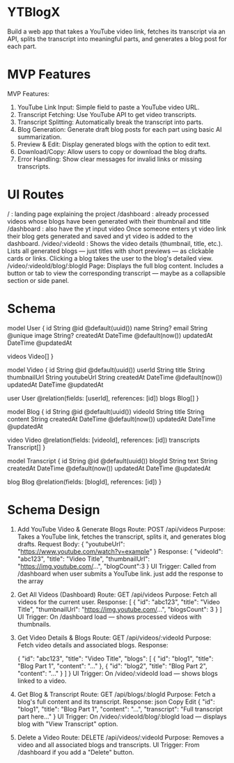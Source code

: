 # YTBlogX

Build a web app that takes a YouTube video link, fetches its transcript via an API, splits the transcript into meaningful parts, and generates a blog post for each part.

# MVP Features

MVP Features:

1. YouTube Link Input: Simple field to paste a YouTube video URL.
2. Transcript Fetching: Use YouTube API to get video transcripts.
3. Transcript Splitting: Automatically break the transcript into parts.
4. Blog Generation: Generate draft blog posts for each part using basic AI summarization.
5. Preview & Edit: Display generated blogs with the option to edit text.
6. Download/Copy: Allow users to copy or download the blog drafts.
7. Error Handling: Show clear messages for invalid links or missing transcripts.

# UI Routes

/ : landing page explaining the project
/dashboard : already processed videos whose blogs have been generated with their thumbnail and title
/dashboard : also have the yt input video
Once someone enters yt video link their blog gets generated and saved and yt video is added to the dashboard.
/video/:videoId :
Shows the video details (thumbnail, title, etc.).
Lists all generated blogs — just titles with short previews — as clickable cards or links.
Clicking a blog takes the user to the blog's detailed view.
/video/:videoId/blog/:blogId Page:
Displays the full blog content.
Includes a button or tab to view the corresponding transcript — maybe as a collapsible section or side panel.

# Schema

model User {
id String @id @default(uuid())
name String?
email String @unique
image String?
createdAt DateTime @default(now())
updatedAt DateTime @updatedAt

videos Video[]
}

model Video {
id String @id @default(uuid())
userId String
title String
thumbnailUrl String
youtubeUrl String
createdAt DateTime @default(now())
updatedAt DateTime @updatedAt

user User @relation(fields: [userId], references: [id])
blogs Blog[]
}

model Blog {
id String @id @default(uuid())
videoId String
title String
content String
createdAt DateTime @default(now())
updatedAt DateTime @updatedAt

video Video @relation(fields: [videoId], references: [id])
transcripts Transcript[]
}

model Transcript {
id String @id @default(uuid())
blogId String
text String
createdAt DateTime @default(now())
updatedAt DateTime @updatedAt

blog Blog @relation(fields: [blogId], references: [id])
}

# Schema Design

1.  Add YouTube Video & Generate Blogs
    Route: POST /api/videos
    Purpose: Takes a YouTube link, fetches the transcript, splits it, and generates blog drafts.
    Request Body:
    {
    "youtubeUrl": "https://www.youtube.com/watch?v=example"
    }
    Response:
    {
    "videoId": "abc123",
    "title": "Video Title",
    "thumbnailUrl": "https://img.youtube.com/...",
    "blogCount":3
    }
    UI Trigger:
    Called from /dashboard when user submits a YouTube link.
    just add the response to the array

2.  Get All Videos (Dashboard)
    Route: GET /api/videos
    Purpose: Fetch all videos for the current user.
    Response:
    [
    {
    "id": "abc123",
    "title": "Video Title",
    "thumbnailUrl": "https://img.youtube.com/...",
    "blogsCount": 3
    }
    ]
    UI Trigger:
    On /dashboard load — shows processed videos with thumbnails.

3.  Get Video Details & Blogs
    Route: GET /api/videos/:videoId
    Purpose: Fetch video details and associated blogs.
    Response:

    {
    "id": "abc123",
    "title": "Video Title",
    "blogs": [
    { "id": "blog1", "title": "Blog Part 1", "content": "..." },
    { "id": "blog2", "title": "Blog Part 2", "content": "..." }
    ]
    }
    UI Trigger:
    On /video/:videoId load — shows blogs linked to a video.

4.  Get Blog & Transcript
    Route: GET /api/blogs/:blogId
    Purpose: Fetch a blog's full content and its transcript.
    Response:
    json
    Copy
    Edit
    {
    "id": "blog1",
    "title": "Blog Part 1",
    "content": "...",
    "transcript": "Full transcript part here..."
    }
    UI Trigger:
    On /video/:videoId/blog/:blogId load — displays blog with "View Transcript" option.

5.  Delete a Video
    Route: DELETE /api/videos/:videoId
    Purpose: Removes a video and all associated blogs and transcripts.
    UI Trigger:
    From /dashboard if you add a "Delete" button.
